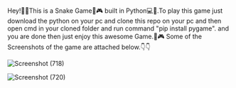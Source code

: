 Hey!👋👋This is a Snake Game🐍🎮 built in Python💻📝.To play this game just download the python on your pc and clone this repo on your pc and then open cmd in your cloned folder and run command "pip install pygame". and you are done then just enjoy this awesome Game.🎲🎮
Some of the Screenshots of the game are attached below.👇👇


![Screenshot (718)](https://user-images.githubusercontent.com/56023771/130313563-975c9d00-13de-4850-94db-76357f16d547.png)


![Screenshot (720)](https://user-images.githubusercontent.com/56023771/130313593-21671be9-d253-4e2a-b99a-e2d9be7fe08e.png)

